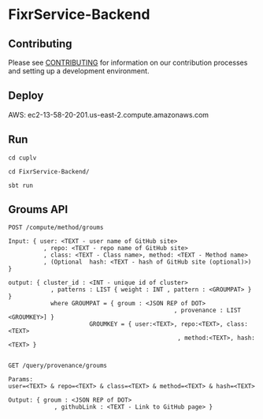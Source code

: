 # FixrService-Backend

## Contributing

Please see [CONTRIBUTING](CONTRIBUTING.md) for information on our contribution processes and setting up a development environment.

## Deploy

AWS: ec2-13-58-20-201.us-east-2.compute.amazonaws.com


## Run

```
cd cuplv

cd FixrService-Backend/

sbt run
```

## Groums API

`POST /compute/method/groums`


```
Input: { user: <TEXT - user name of GitHub site>
          , repo: <TEXT - repo name of GitHub site>
          , class: <TEXT - Class name>, method: <TEXT - Method name>  
          , (Optional  hash: <TEXT - hash of GitHub site (optional)>) }

output: { cluster_id : <INT - unique id of cluster> 
            , patterns : LIST { weight : INT , pattern : <GROUMPAT> }  }
            where GROUMPAT = { groum : <JSON REP of DOT>
                                               , provenance : LIST <GROUMKEY>] }
                       GROUMKEY = { user:<TEXT>, repo:<TEXT>, class:<TEXT>
                                                , method:<TEXT>, hash:<TEXT> }


```

`GET /query/provenance/groums`


```
Params: 
user=<TEXT> & repo=<TEXT> & class=<TEXT> & method=<TEXT> & hash=<TEXT>

Output: { groum : <JSON REP of DOT>
             , githubLink : <TEXT - Link to GitHub page> }


```


